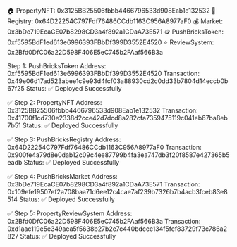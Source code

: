 🏠 PropertyNFT:     0x3125BB25506fbbb4466796533d908Eab1e132532
📝 Registry:        0x64D22254C797Fdf76486CCdb1163C956A8977aF0
💰 Market:          0x3bDe719EcaCE07b8298CD3a4f892a1CDaA73E571
🪙 PushBricksToken: 0xf5595BdF1ed613e6996393FBbDf399D3552E4520
⭐ ReviewSystem:    0x2Bfd0DfC06a22D598F406E5eC745b2FAaf566B3a


Step 1: PushBricksToken
Address: 0xf5595BdF1ed613e6996393FBbDf399D3552E4520
Transaction: 0x49e06d17ad523abee1c9e93d4fcf03a88930cd2c0dd33b7804d14eccb0b67f25
Status: ✅ Deployed Successfully

✅ Step 2: PropertyNFT
Address: 0x3125BB25506fbbb4466796533d908Eab1e132532
Transaction: 0x41700f1cd730e2338d2cce42d7dcd8a282cfa7359475119c041eb67ba8eb7b51
Status: ✅ Deployed Successfully

✅ Step 3: PushBricksRegistry
Address: 0x64D22254C797Fdf76486CCdb1163C956A8977aF0
Transaction: 0x900fe4a79d8e0dab12c09c4ee87799b4fa3ea747db3f20f8587e427365b5eadb
Status: ✅ Deployed Successfully

✅ Step 4: PushBricksMarket
Address: 0x3bDe719EcaCE07b8298CD3a4f892a1CDaA73E571
Transaction: 0x109efe19507ef2a708baa71d6ee12c4cae7af239b7326b7b4acb3fceb83e8514
Status: ✅ Deployed Successfully

✅ Step 5: PropertyReviewSystem
Address: 0x2Bfd0DfC06a22D598F406E5eC745b2FAaf566B3a
Transaction: 0xd1aac119e5e349aea5f5638b27b2e7c440bdcce134f5fef83729f73c786a2827
Status: ✅ Deployed Successfully
